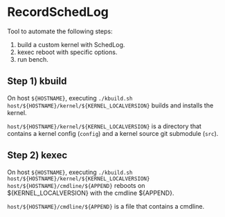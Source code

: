 # RecordSchedLog

Tool to automate the following steps:

1) build a custom kernel with SchedLog.
2) kexec reboot with specific options.
3) run bench.

## Step 1) kbuild

On host `${HOSTNAME}`, executing `./kbuild.sh host/${HOSTNAME}/kernel/${KERNEL_LOCALVERSION}` builds and installs the kernel.

`host/${HOSTNAME}/kernel/${KERNEL_LOCALVERSION}` is a directory that contains a kernel config (`config`) and a kernel source git submodule (`src`).

## Step 2) kexec

On host `${HOSTNAME}`, executing `./kbuild.sh host/${HOSTNAME}/kernel/${KERNEL_LOCALVERSION} host/${HOSTNAME}/cmdline/${APPEND}` reboots on ${KERNEL_LOCALVERSION} with the cmdline ${APPEND}.

`host/${HOSTNAME}/cmdline/${APPEND}` is a file that contains a cmdline.
